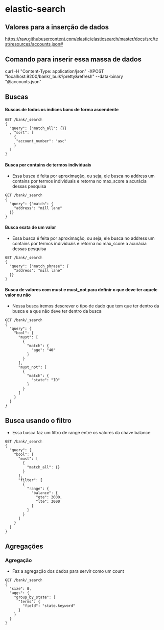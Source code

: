 # elastic-search

## Valores para a inserção de dados

https://raw.githubusercontent.com/elastic/elasticsearch/master/docs/src/test/resources/accounts.json#

## Comando para inserir essa massa de dados
curl -H "Content-Type: application/json" -XPOST "localhost:9200/bank/_bulk?pretty&refresh" --data-binary "@accounts.json"


## Buscas
#### Buscas de todos os indices banc de forma ascendente
```
GET /bank/_search
{
  "query": {"match_all": {}}
  , "sort": [
    {
     "account_number": "asc"
    }
  ]
}
```

#### Busca por contains de termos individuais
- Essa busca é feita por aproximação, ou seja, ele busca no address um contains por termos individuais e retorna no max_score a acurácia dessas pesquisa
```
GET /bank/_search
{
  "query": {"match": {
    "address": "mill lane"
  }}
}
```


#### Busca exata de um valor
- Essa busca é feita por aproximação, ou seja, ele busca no address um contains por termos individuais e retorna no max_score a acurácia dessas pesquisa
```
GET /bank/_search
{
  "query": {"match_phrase": {
    "address": "mill lane"
  }}
}
```

#### Busca de valores com must e must_not para definir o que deve ter aquele valor ou não
- Nessa busca iremos descrever o tipo de dado que tem que ter dentro da busca e a que não deve ter dentro da busca


```
GET /bank/_search
{
  "query": {
    "bool": {
      "must": [
        {
          "match": {
            "age": "40"
          }
        }
      ],
      "must_not": [
        {
          "match": {
            "state": "ID"
          }
        }
      ]
    }
  }
}
```

## Busca usando o filtro
- Essa busca faz um filtro de range entre os valores da chave balance
```
GET /bank/_search
{
  "query": {
    "bool": {
      "must": [
        {
          "match_all": {}
        }
      ],
      "filter": [
        {
          "range": {
            "balance": {
              "gte": 2000,
              "lte": 3000
            }
          }
        }
      ]
    }
  }
}
```

## Agregações
### Agregação 
- Faz a agregação dos dados para servir como um count
```
GET /bank/_search
{
  "size": 0,
  "aggs": {
    "group_by_state": {
      "terms": {
        "field": "state.keyword"
      }
    }
  }
}
```